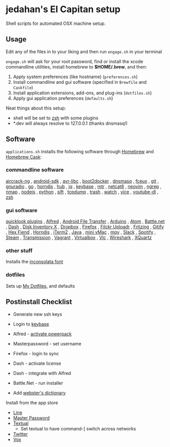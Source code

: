 # jedahan's El Capitan setup

Shell scripts for automated OSX machine setup.

## Usage

Edit any of the files in to your liking and then run `engage.sh` in your terminal

`engage.sh` will ask for your root password, find or install the xcode commandline utilities, install homebrew to **$HOME/.brew**, and then:


  1. Apply system preferences (like hostname) (`preferences.sh`)
  2. Install commandline and gui software (specified in `Brewfile` and `Caskfile`)
  3. Install application extensions, add-ons, and plug-ins (`dotfiles.sh`)
  4. Apply gui application preferences (`defaults.sh`)

Neat things about this setup:
 - shell will be set to [zsh](zsh.org) with some plugins
 - *.dev will always resolve to 127.0.0.1 (thanks dnsmasq!)

## Software

`applications.sh` installs the following software through [Homebrew](http://brew.sh) and [Homebrew Cask](https://github.com/phinze/homebrew-cask):

### commandline software

[aircrack-ng](aircrack-ng.org)
, [android-sdk](developer.android.com/index.html)
, [avr-libc](http://www.nongnu.org/avr-libc)
, [boot2docker](github.com/boot2docker/boot2docker-cli)
, [dnsmasq](thekelleys.org.uk/dnsmasq/doc.html)
, [fceux](www.fceux.com)
, [git](git-scm.com)
, [gnuradio](gnuradio.org)
, [go](golang.org)
, [horndis](joshuawise.com/horndis)
, [hub](hub.github.com)
, [jq](stedolan.github.io/jq)
, [keybase](keybase.io)
, [mtr](www.bitwizard.nl/mtr)
, [netcat6](deepspace6.net/projects/netcat6.html)
, [neovim](neovim.io)
, [ngrep](ngrep.sourceforge.net)
, [nmap](nmap.org)
, [nodejs](nodejs.org)
, [python](python.org)
, [sift](sift-tool.org)
, [tcpdump](tcpdump.org)
, [trash](hasseg.org/trash)
, [watch](procps.sourceforge.net)
, [vice](vice-emu.sourceforge.net)
, [youtube-dl](rg3.github.io/youtube-dl)
, [zsh](zsh.org)

### gui software

[quicklook plugins](github.com/sindresorhus/quick-look-plugins)
, [Alfred](alfredapp.com)
, [Android File Transfer](android.com/filetransfer)
, [Arduino](arduino.cc)
, [Atom](atom.io)
, [Battle.net](battle.net)
, [Dash](kapeli.com/dash)
, [Disk Inventory X](www.derlien.com)
, [Dropbox](dropbox.com)
, [Firefox](mozilla.org)
, [Filckr Uploadr](www.flickr.com/tools)
, [Fritzing](fritzing.org)
, [Gitify](gitify.io)
, [Hex Fiend](ridiculousfish.com/hexfiend)
, [Horndis](joshuawise.com/horndis)
, [iTerm2](iterm2.com)
, [Java](www.oracle.com/technetwork/java/javase/downloads/jdk8-downloads-2133151.html)
, [mini vMac](www.gryphel.com/c/minivmac)
, [mpv](mpv.io)
, [Slack](slack.com)
, [Spotify](spotify.com)
, [Steam](steampowered.com)
, [Transmission](transmissionbt.com)
, [Vagrant](vagrantup.com)
, [Virtualbox](virtualbox.org)
, [Vlc](vlc.org)
, [Wireshark](wireshark.org)
, [XQuartz](xquartz.macosforge.org)

### other stuff

Installs the [inconsolata font](http://levien.com/type/myfonts/inconsolata.html)

### dotfiles

Sets up [My Dotfiles](https://github.com/jedahan/dotfiles), and defaults

## Postinstall Checklist

* Generate new ssh keys
* Login to [keybase](keybase.io)
* Alfred - [activate powerpack](https://mail.google.com/mail/u/0/#search/alfred+powerpack)
* Masterpassword - set username
* Firefox - login to sync
* Dash - activate license
* Dash - integrate with Alfred
* Battle.Net - run installer

* Add [webster's dictionary](http://jsomers.net/blog/dictionary)

Install from the app store
  * [Line](https://itunes.apple.com/us/app/line/id539883307?mt=12)
  * [Master Password](https://itunes.apple.com/us/app/master-password-nothing-to/id662763204?mt=12)
  * [Textual](https://itunes.apple.com/us/app/textual-irc-client/id403012667?mt=12)
    * Set textual to have command-[ switch across networks
  * [Twitter](https://itunes.apple.com/us/app/twitter/id409789998?mt=12)
  * [Vox](https://itunes.apple.com/us/app/vox/id461369673?mt=12)

